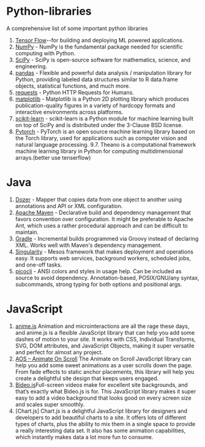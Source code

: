 # Python-libraries

A comprehensive list of some important python libraries

1. [Tensor Flow](https://github.com/tensorflow/tensorflow)--for building and deploying ML powered applications.
2. [NumPy](https://github.com/numpy/numpy) - NumPy is the fundamental package needed for scientific computing with Python.
3. [SciPy](https://github.com/scipy/scipy) - SciPy is open-source software for mathematics, science, and engineering.
4. [pandas](https://github.com/pandas-dev/pandas) - Flexible and powerful data analysis / manipulation library for Python, providing labeled data structures similar to R data.frame objects, statistical functions, and much more.
5. [requests](https://github.com/requests/requests) - Python HTTP Requests for Humans.
6. [matplotlib](https://github.com/matplotlib/matplotlib) - Matplotlib is a Python 2D plotting library which produces publication-quality figures in a variety of hardcopy formats and interactive environments across platforms.
7. [scikit-learn](https://scikit-learn.org/) - scikit-learn is a Python module for machine learning built on top of SciPy and is distributed under the 3-Clause BSD license.
8. [Pytorch](https://pytorch.org/) - PyTorch is an open source machine learning library based on the Torch library, used for applications such as computer vision and natural language processing.
9.7. Theano is a computational framework machine learning library in Python for computing multidimensional arrays.(better use tenserflow)


Java
======

1. [Dozer](https://github.com/DozerMapper/dozer) - Mapper that copies data from one object to another using annotations and API or XML configuration.
2. [Apache Maven](https://maven.apache.org/) - Declarative build and dependency management that favors convention over configuration. It might be preferable to Apache Ant, which uses a rather procedural approach and can be difficult to maintain.
3. [Gradle](https://gradle.org/) - Incremental builds programmed via Groovy instead of declaring XML. Works well with Maven's dependency management.
4. [Singularity](http://getsingularity.com/) - Mesos framework that makes deployment and operations easy. It supports web services, background workers, scheduled jobs, and one-off tasks.
5. [picocli](http://picocli.info/) - ANSI colors and styles in usage help. Can be included as source to avoid dependency. Annotation-based, POSIX/GNU/any syntax, subcommands, strong typing for both options and positional args.

JavaScript
========

1. [anime.js](https://animejs.com/) Animation and microinteractions are all the rage these days, and anime.js is a flexible JavaScript library that can help you add some dashes of motion to your site. It works with CSS, Individual Transforms, SVG, DOM attributes, and JavaScript Objects, making it super versatile and perfect for almost any project.
2. [AOS – Animate On Scroll](https://michalsnik.github.io/aos/) The Animate on Scroll JavaScript library can help you add some sweet animations as a user scrolls down the page. From fade effects to static anchor placements, this library will help you create a delightful site design that keeps users engaged.
3. [Bideo.js](https://rishabhp.github.io/bideo.js/)Full-screen videos make for excellent site backgrounds, and that’s exactly what Bideo.js is for. This JavaScript library makes it super easy to add a video background that looks good on every screen size and scales super smoothly.
4. [Chart.js] Chart.js is a delightful JavaScript library for designers and developers to add beautiful charts to a site. It offers lots of different types of charts, plus the ability to mix them in a single space to provide a really interesting data set. It also has some animation capabilities, which instantly makes data a lot more fun to consume.
